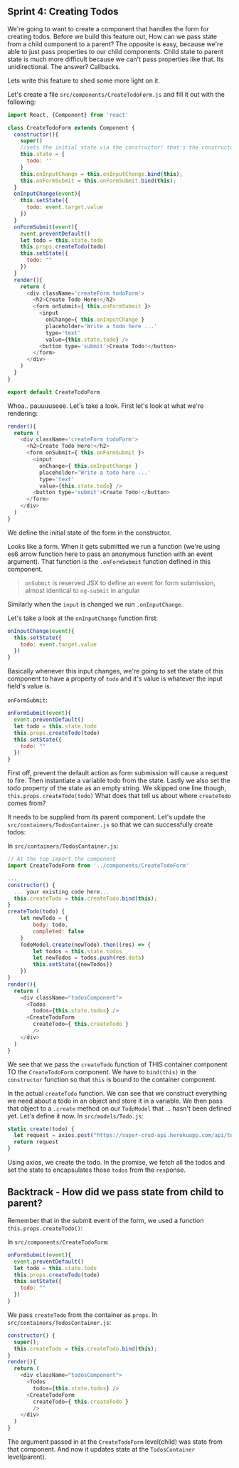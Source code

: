 ## Sprint 4: Creating Todos
We're going to want to create a component that handles the form for creating todos. Before we build this feature out, How can we pass state from a child component to a parent? The opposite is easy, because we're able to just pass properties to our child components. Child state to parent state is much more difficult because we can't pass properties like that. Its unidirectional. The answer? Callbacks.

Lets write this feature to shed some more light on it.

Let's create a file `src/components/CreateTodoForm.js` and fill it out with the following:

```js
import React, {Component} from 'react'

class CreateTodoForm extends Component {
  constructor(){
    super()
    //sets the initial state via the constructor! that's the constructor's job :)
    this.state = {
      todo: ''
    }
    this.onInputChange = this.onInputChange.bind(this);
    this.onFormSubmit = this.onFormSubmit.bind(this);
  }
  onInputChange(event){
    this.setState({
      todo: event.target.value
    })
  }
  onFormSubmit(event){
    event.preventDefault()
    let todo = this.state.todo
    this.props.createTodo(todo)
    this.setState({
      todo: ""
    })
  }
  render(){
    return (
      <div className='createForm todoForm'>
        <h2>Create Todo Here!</h2>
        <form onSubmit={ this.onFormSubmit }>
          <input
            onChange={ this.onInputChange }
            placeholder='Write a todo here ...'
            type='text'
            value={this.state.todo} />
          <button type='submit'>Create Todo!</button>
        </form>
      </div>
    )
  }
}

export default CreateTodoForm
```

Whoa.. pauuuuseee. Let's take a look. First let's look at what we're rendering:

```js
render(){
  return (
    <div className='createForm todoForm'>
      <h2>Create Todo Here!</h2>
      <form onSubmit={ this.onFormSubmit }>
        <input
          onChange={ this.onInputChange }
          placeholder='Write a todo here ...'
          type='text'
          value={this.state.todo} />
        <button type='submit'>Create Todo!</button>
      </form>
    </div>
  )
}
```

We define the initial state of the form in the constructor.

Looks like a form. When it gets submitted we run a function (we're using es6 arrow function here to pass an anonymous function with an event argument). That function is the `.onFormSubmit` function defined in this component.

> `onSubmit` is reserved JSX to define an event for form submission, almost identical to `ng-submit` in angular

Similarly when the `input` is changed we run `.onInputChange`.


Let's take a look at the `onInputChange` function first:

```js
onInputChange(event){
  this.setState({
    todo: event.target.value
  })
}
```

Basically whenever this input changes, we're going to set the state of this component to have a property of `todo` and it's value is whatever the input field's value is.

`onFormSubmit`:

```js
onFormSubmit(event){
  event.preventDefault()
  let todo = this.state.todo
  this.props.createTodo(todo)
  this.setState({
    todo: ""
  })
}
```

First off, prevent the default action as form submission will cause a request to fire. Then instantiate a variable todo from the state. Lastly we also set the todo property of the state as an empty string. We skipped one line though, `this.props.createTodo(todo)` What does that tell us about where `createTodo` comes from?

It needs to be supplied from its parent component. Let's update the `src/containers/TodosContainer.js` so that we can successfully create todos:

In `src/containers/TodosContainer.js`:  

```js
// At the top import the component
import CreateTodoForm from '../components/CreateTodoForm'

...
constructor() {
  ... your existing code here...
  this.createTodo = this.createTodo.bind(this);
}
createTodo(todo) {
    let newTodo = {
        body: todo,
        completed: false
    }
    TodoModel.create(newTodo).then((res) => {
        let todos = this.state.todos
        let newTodos = todos.push(res.data)
        this.setState({newTodos})
    })
}
render(){
  return (
    <div className="todosComponent">
      <Todos
        todos={this.state.todos} />
      <CreateTodoForm
        createTodo={ this.createTodo }
        />
    </div>
  )
}
```

We see that we pass the `createTodo` function of THIS container component TO the `CreateTodoForm` component. We have to `bind(this)` in the `constructor` function so that `this` is bound to the container component.

In the actual `createTodo` function. We can see that we construct everything we need about a todo in an object and store it in a variable. We then pass that object to a `.create` method on our `TodoModel` that ... hasn't been defined yet. Let's define it now. In `src/models/Todo.js`:

```js
static create(todo) {
  let request = axios.post("https://super-crud-api.herokuapp.com/api/todos", todo)
  return request
}
```

Using axios, we create the todo. In the promise, we fetch all the todos and set the state to encapsulates those `todos` from the `res`ponse.

## Backtrack - How did we pass state from child to parent?

Remember that in the submit event of the form, we used a function `this.props.createTodo()`:

In `src/components/CreateTodoForm`:

```js
onFormSubmit(event){
  event.preventDefault()
  let todo = this.state.todo
  this.props.createTodo(todo)
  this.setState({
    todo: ""
  })
}
```

We pass `createTodo` from the container as `props`. In `src/containers/TodosContainer.js`:

```js
constructor() {
  super();
  this.createTodo = this.createTodo.bind(this);
}
render(){
  return (
    <div className="todosComponent">
      <Todos
        todos={this.state.todos} />
      <CreateTodoForm
        createTodo={ this.createTodo }
        />
    </div>
  )
}
```

The argument passed in at the `CreateTodoForm` level(child) was state from that component. And now it updates state at the `TodosContainer` level(parent).
